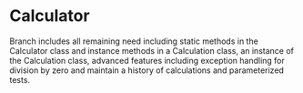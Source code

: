 # Calculator 

Branch includes all remaining need including static methods in the Calculator class and instance methods in a Calculation class, an instance of the Calculation class, advanced features including exception handling for division by zero and maintain a history of calculations and parameterized tests.
